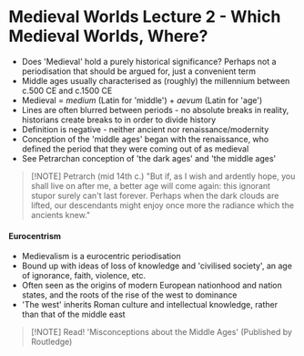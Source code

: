 # Medieval Worlds Lecture 2 - Which Medieval Worlds, Where?


- Does 'Medieval' hold a purely historical significance? Perhaps not a periodisation that should be argued for, just a convenient term
- Middle ages usually characterised as (roughly) the millennium between c.500 CE and c.1500 CE
- Medieval = *medium* (Latin for 'middle') + *aevum* (Latin for 'age')
- Lines are often blurred between periods - no absolute breaks in reality, historians create breaks to in order to divide history
- Definition is negative - neither ancient nor renaissance/modernity
- Conception of the 'middle ages' began with the renaissance, who defined the period that they were coming out of as medieval
- See Petrarchan conception of 'the dark ages' and 'the middle ages'

> [!NOTE] Petrarch (mid 14th c.)
> "But if, as I wish and ardently hope, you shall live on after me, a better age will come again: this ignorant stupor surely can't last forever. Perhaps when the dark clouds are lifted, our descendants might enjoy once more the radiance which the ancients knew."


#### Eurocentrism

- Medievalism is a eurocentric periodisation
- Bound up with ideas of loss of knowledge and 'civilised society', an age of ignorance, faith, violence, etc.
- Often seen as the origins of modern European nationhood and nation states, and the roots of the rise of the west to dominance
- 'The west' inherits Roman culture and intellectual knowledge, rather than that of the middle east


> [!NOTE] Read!
> 'Misconceptions about the Middle Ages' (Published by Routledge)


